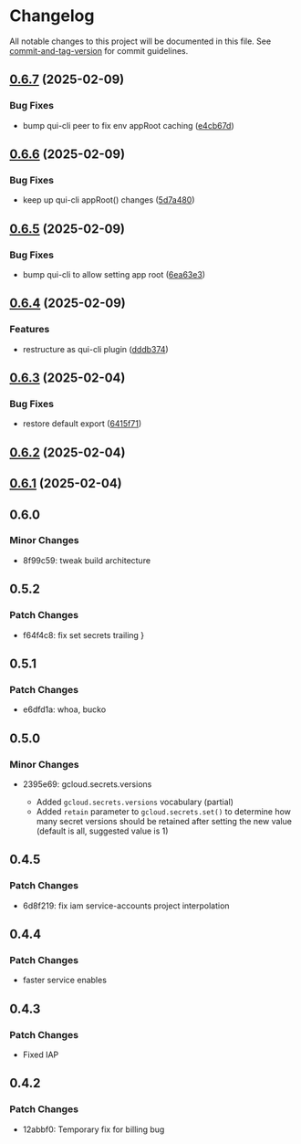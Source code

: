 # Changelog

All notable changes to this project will be documented in this file. See [commit-and-tag-version](https://github.com/absolute-version/commit-and-tag-version) for commit guidelines.

## [0.6.7](https://github.com/battis/partly-gcloudy/compare/v0.6.6...v0.6.7) (2025-02-09)


### Bug Fixes

* bump qui-cli peer to fix env appRoot caching ([e4cb67d](https://github.com/battis/partly-gcloudy/commit/e4cb67d42b9a486f2ccde92d6e59840bbb772399))

## [0.6.6](https://github.com/battis/partly-gcloudy/compare/v0.6.5...v0.6.6) (2025-02-09)


### Bug Fixes

* keep up qui-cli appRoot() changes ([5d7a480](https://github.com/battis/partly-gcloudy/commit/5d7a48055ced95f0c4f736b19ab299485a765fe2))

## [0.6.5](https://github.com/battis/partly-gcloudy/compare/v0.6.4...v0.6.5) (2025-02-09)


### Bug Fixes

* bump qui-cli to allow setting app root ([6ea63e3](https://github.com/battis/partly-gcloudy/commit/6ea63e34f3cd54e1922bdcf272d7f53df38b7838))

## [0.6.4](https://github.com/battis/partly-gcloudy/compare/v0.6.3...v0.6.4) (2025-02-09)


### Features

* restructure as qui-cli plugin ([dddb374](https://github.com/battis/partly-gcloudy/commit/dddb374e480dfd87d5f91650bbe7cca12d37b43e))

## [0.6.3](https://github.com/battis/partly-gcloudy/compare/v0.6.2...v0.6.3) (2025-02-04)


### Bug Fixes

* restore default export ([6415f71](https://github.com/battis/partly-gcloudy/commit/6415f718706b5dcc335382ff5bdc585b16f0a84a))

## [0.6.2](https://github.com/battis/partly-gcloudy/compare/v0.6.1...v0.6.2) (2025-02-04)

## [0.6.1](https://github.com/battis/partly-gcloudy/compare/v0.6.0...v0.6.1) (2025-02-04)

## 0.6.0

### Minor Changes

- 8f99c59: tweak build architecture

## 0.5.2

### Patch Changes

- f64f4c8: fix set secrets trailing }

## 0.5.1

### Patch Changes

- e6dfd1a: whoa, bucko

## 0.5.0

### Minor Changes

- 2395e69: gcloud.secrets.versions

  - Added `gcloud.secrets.versions` vocabulary (partial)
  - Added `retain` parameter to `gcloud.secrets.set()` to determine how many secret versions should be retained after setting the new value (default is all, suggested value is 1)

## 0.4.5

### Patch Changes

- 6d8f219: fix iam service-accounts project interpolation

## 0.4.4

### Patch Changes

- faster service enables

## 0.4.3

### Patch Changes

- Fixed IAP

## 0.4.2

### Patch Changes

- 12abbf0: Temporary fix for billing bug
